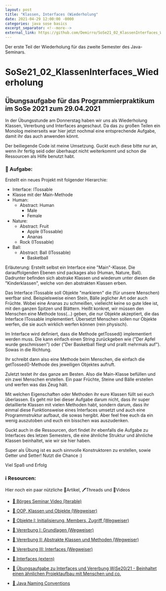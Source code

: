 ```yaml
---
layout: post
title: "Klassen, Interfaces (Wiederholung"
date: 2021-04-29 12:00:00 -0000
categories: java sose basics
excerpt_separator: <!--more-->
external_link: https://github.com/Demirro/SoSe21_02_KlassenInterfaces_Wiederholung/
---
```

Der erste Teil der Wiederholung für das zweite Semester des Java-Seminars.
<!--more-->

# SoSe21_02_KlassenInterfaces_Wiederholung

## Übungsaufgabe für das Programmierpraktikum im SoSe 2021 zum 29.04.2021

In der Übungsstunde am Donnerstag haben wir uns als Wiederholung Klassen, Vererbung und Interfaces angeschaut. Da das zu großen Teilen ein Monolog meinerseits war hier jetzt nochmal eine entsprechende Aufgabe, damit ihr das auch anwenden könnt.

Der beiliegende Code ist meine Umsetzung. Guckt euch diese bitte nur an, wenn ihr fertig seid oder überhaupt nicht weiterkommt und schon die Ressourcen als Hilfe benutzt habt.

### 📝 Aufgabe:

Erstellt ein neues Projekt mit folgender Hierarchie:
- Interface: ITossable
- Klasse mit der Main-Methode
- Human:
  - Abstract: Human
    - Male
    - Female
- Nature:
  - Abstract: Fruit
    - Apple (ITossable)
    - Ananas
  - Rock (ITossable)
- Ball:
  - Abstract: Ball (ITossable)
    - Basketball

Erläuterung:
Erstellt selbst ein Interface eine "Main"-Klasse. Die darauffolgenden Ebenen sind packages also (Human, Nature, Ball). Dadrunter befinden sich abstrake Klassen und wiederum unter diesen die "Kinderklassen", welche von den abstrakten Klassen erben.

Das Interface ITossable soll Objekte "markieren" die (für unsere Menschen) werfbar sind. Beispielsweise einen Stein, Bälle jeglicher Art oder auch Früchte. Wobei eine Ananas zu schmeißen, vielleicht keine so gute Idee ist, mit den ganzen Spitzen und Blättern.
Heißt konkret, wir müssen den Menschen eine Methode toss(...) geben, die nur Objekte akzeptiert, die das Interface ITossable implementiert. Übersetzt Menschen sollen nur Objekte werfen, die sie auch wirklich werfen können (rein physisch).

Im Interface wird definiert, dass die Methode getTossed() implementiert werden muss. Die kann einfach einen String zurückgeben wie ("Der Apfel wurde geschmissen") oder ("Der Basketball fliegt und prallt mehrmals auf"). Sowas in die Richtung.

Ihr schreibt dann also eine Methode beim Menschen, die einfach die getTossed()-Methode des jeweiligen Objektes aufruft.

Zuletzt testet ihr das ganze am Besten. Also die Main-Klasse befüllen und ein zwei Menschen erstellen. Ein paar Früchte, Steine und Bälle erstellen und werfen was das Zeug hält.

Mit welchen Eigenschaften oder Methoden ihr eure Klassen füllt sei euch überlassen. Es geht mir bei dieser Aufgabe darum nicht, dass ihr super detaillierte Klassen mit vielen Methoden habt, sondern darum, dass ihr einmal diese Funktionsweise eines Interfaces umsetzt und auch eine Programmstruktur aufbaut, die sowas hergibt. Aber feel free euch da ein wenig auszutoben und euch ein bisschen was auszudenken.

Guckt auch in die Ressourcen, dort findet ihr ebenfalls die Aufgabe zu Interfaces des letzen Semesters, die eine ähnliche Struktur und ähnliche Klassen beinhaltet, wie wir sie hier haben.

Super als Übung ist es auch sinnvolle Konstruktoren zu erstellen, sowie Getter und Setter! Nutzt die Chance :)

Viel Spaß und Erfolg
    
### ℹ️ Resourcen:
Hier noch ein paar nützliche 📃Artikel, 🖊️Threads und 🎥Videos

- [🎥 Börges Seminar Video (Iterable)](https://www.ilias.uni-koeln.de/ilias/ilias.php?ref_id=3957251&eid=fb2c2032-8197-43cf-96a6-5f449ee76601&cmd=streamVideo&cmdClass=xoctplayergui&cmdNode=x2:p7:18a:18l&baseClass=ilrepositorygui)

- [📃 OOP, Klassen und Objekte (Wegweiser)](https://dh-cologne.github.io/java-wegweiser/articles/OOP-Klassen-und-Objekte.html)
- [📃 Objekte I: Initialisierung, Members, Zugriff (Wegweiser)](https://dh-cologne.github.io/java-wegweiser/articles/Objekte-I-Initialisierung-Members-Zugriff.html)
- [📃 Vererbung I: Grundlagen (Wegweiser)](https://dh-cologne.github.io/java-wegweiser/articles/Vererbung-I-Grundlagen.html)
- [📃 Vererbung II: Abstrakte Klassen und Methoden (Wegweiser)](https://dh-cologne.github.io/java-wegweiser/articles/Vererbung-II-Abstrakte-Klassen-und-Methoden.html)
- [📃 Vererbung III: Interfaces (Wegweiser)](https://dh-cologne.github.io/java-wegweiser/articles/Vererbung-III-Interfaces.html)
- [📃 Interfaces (extern)](https://www.programmierenlernenhq.de/interfaces-in-java/)

- [📝 Übungsaufgabe zu Interfaces und Vererbung WiSe20/21 - Beinhaltet einen ähnlichen Projektaufbau mit Menschen und co.](https://github.com/Demirro/04-02_Interfaces)

- [📃 Java Naming Conventions](https://github.com/DH-Cologne/java-wegweiser/blob/master/articles/Naming-Conventions.md)
